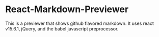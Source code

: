 # React-Markdown-Previewer
This is a previewer that shows github flavored markdown. It uses react v15.6.1, jQuery, and the babel javascript preprocessor.

